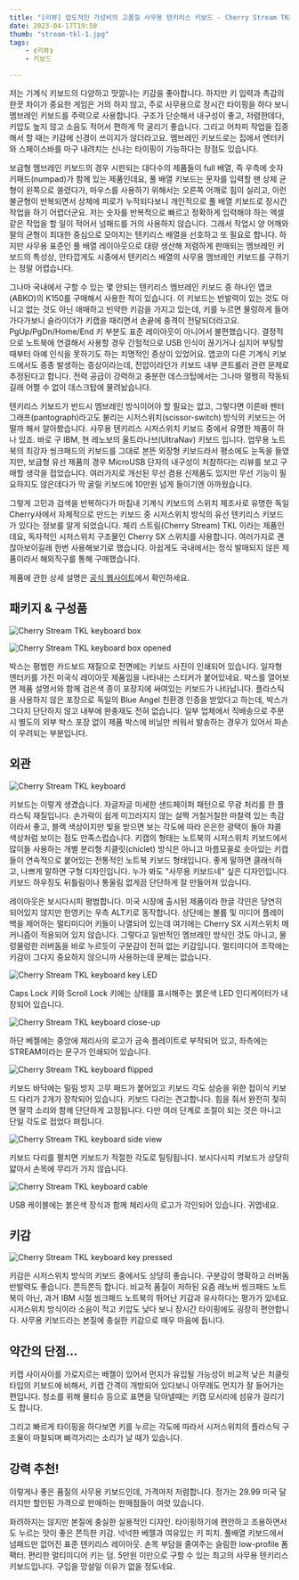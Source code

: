 ```yaml
---
title: "[리뷰] 압도적인 가성비의 고품질 사무용 텐키리스 키보드 - Cherry Stream TKL"
date: 2023-04-17T19:50
thumb: "stream-tkl-1.jpg"
tags: 
    - ❮리뷰❯
    - 키보드

---
```


저는 기계식 키보드의 다양하고 맛깔나는 키감을 좋아합니다. 하지만 키 입력과 촉감의 한끗 차이가 중요한 게임은 거의 하지 않고, 주로 사무용으로 장시간 타이핑을 하다 보니 멤브레인 키보드를 주력으로 사용합니다. 구조가 단순해서 내구성이 좋고, 저렴한데다, 키압도 높지 않고 소음도 적어서 편하게 막 굴리기 좋습니다. 그리고 어차피 작업을 집중해서 할 때는 키감에 신경이 쓰이지가 않더라고요. 멤브레인 키보드로는 집에서 엔터키와 스페이스바를 마구 내려치는 신나는 타이핑이 가능하다는 장점도 있습니다.

보급형 멤브레인 키보드의 경우 시판되는 대다수의 제품들이 full 배열, 즉 우측에 숫자 키패드(numpad)가 함께 있는 제품인데요, 풀 배열 키보드는 문자를 입력할 땐 상체 균형이 왼쪽으로 쏠렸다가, 마우스를 사용하기 위해서는 오른쪽 어깨로 힘이 실리고, 이런 불균형이 반복되면서 상체에 피로가 누적되다보니 개인적으로 풀 배열 키보드로 장시간 작업을 하기 어렵더군요. 저는 숫자를 반복적으로 빠르고 정확하게 입력해야 하는 엑셀같은 작업을 할 일이 적어서 넘패드를 거의 사용하지 않습니다. 그래서 작업시 양 어깨와 팔의 균형이 최대한 중심으로 모아지는 텐키리스 배열을 선호하고 또 필요로 합니다. 하지만 사무용 표준인 풀 배열 레이아웃으로 대량 생산해 저렴하게 판매되는 멤브레인 키보드의 특성상, 안타깝게도 시중에서 텐키리스 배열의 사무용 멤브레인 키보드를 구하기는 정말 어렵습니다.

그나마 국내에서 구할 수 있는 몇 안되는 텐키리스 멤브레인 키보드 중 하나인 앱코(ABKO)의 K150를 구매해서 사용한 적이 있습니다. 이 키보드는 반발력이 있는 것도 아니고 없는 것도 아닌 애매하고 빈약한 키감을 가지고 있는데, 키를 누르면 물렁하게 들어가다가보니 슬라이더가 키캡을 때리면서 손끝에 충격이 전달되더라고요. PgUp/PgDn/Home/End 키 부분도 표준 레이아웃이 아니어서 불편했습니다. 결정적으로 노트북에 연결해서 사용할 경우 간헐적으로 USB 인식이 끊기거나 심지어 부팅할 때부터 아예 인식을 못하기도 하는 치명적인 증상이 있었어요. 앱코의 다른 기계식 키보드에서도 종종 발생하는 증상이라는데, 전압이라던가 키보드 내부 콘트롤러 관련 문제로 추정된다고 합니다. 전력 공급이 강력하고 충분한 데스크탑에서는 그나마 멀쩡히 작동되길래 어쩔 수 없이 데스크탑에 물려놨습니다.

텐키리스 키보드가 반드시 멤브레인 방식이어야 할 필요는 없고, 그렇다면 이른바 펜터그래프(pantograph)라고도 불리는 시저스위치(scissor-switch) 방식의 키보드는 어떨까 해서 알아봤습니다. 사무용 텐키리스 시저스위치 키보드 중에서 유명한 제품이 하나 있죠. 바로 구 IBM, 현 레노보의 울트라나브(UltraNav) 키보드 입니다. 업무용 노트북의 최강자 씽크패드의 키보드를 그대로 본뜬 외장형 키보드라서 평소에도 눈독을 들였지만, 보급형 유선 제품의 경우 MicroUSB 단자의 내구성이 처참하다는 리뷰를 보고 구매할 생각을 접었습니다. 여러가지로 개선된 무선 겸용 신제품도 있지만 무선 기능이 필요하지도 않은데다가 막 굴릴 키보드에 10만원 넘게 들이기엔 아까웠습니다.

그렇게 고민과 검색을 반복하다가 마침내 기계식 키보드의 스위치 제조사로 유명한 독일 Cherry사에서 자체적으로 만드는 키보드 중 시저스위치 방식의 유선 텐키리스 키보드가 있다는 정보를 알게 되었습니다. 체리 스트림(Cherry Stream) TKL 이라는 제품인데요, 독자적인 시저스위치 구조물인 Cherry SX 스위치를 사용합니다. 여러가지로 괜찮아보이길래 한번 사용해보기로 했습니다. 아쉽게도 국내에서는 정식 발매되지 않은 제품이라서 해외직구를 통해 구매했습니다.

제품에 관한 상세 설명은 [공식 웹사이트](https://www.cherry-world.com/stream-keyboard-tkl)에서 확인하세요.


## 패키지 & 구성품

![Cherry Stream TKL keyboard box](../assets/img/stream-tkl-box-1.jpg)

![Cherry Stream TKL keyboard box opened](../assets/img/stream-tkl-box-2.jpg)

박스는 평범한 카드보드 재질으로 전면에는 키보드 사진이 인쇄되어 있습니다. 일자형 엔터키를 가진 미국식 레이아웃 제품임을 나타내는 스티커가 붙어있네요. 박스를 열어보면 제품 설명서와 함께 검은색 종이 포장지에 싸여있는 키보드가 나타납니다. 플라스틱을 사용하지 않은 포장으로 독일의 Blue Angel 친환경 인증을 받았다고 하는데, 박스가 그다지 단단하지 않고 내부에 완충재도 전혀 없습니다. 일부 업체에서 직배송으로 주문시 별도의 외부 박스 포장 없이 제품 박스에 비닐만 씌워서 발송하는 경우가 있어서 파손이 우려되는 부분입니다. 


## 외관

![Cherry Stream TKL keyboard](../assets/img/stream-tkl-1.jpg)

키보드는 이렇게 생겼습니다. 자글자글 미세한 샌드페이퍼 패턴으로 무광 처리를 한 플라스틱 재질입니다. 손가락이 쉽게 미끄러지지 않는 살짝 거칠거칠한 마찰력 있는 촉감이라서 좋고, 블랙 색상이지만 빛을 받으면 보는 각도에 따라 은은한 광택이 돌아 챠콜 색상처럼 보이는 점도 만족스럽습니다. 키캡의 형태는 노트북의 시저스위치 키보드에서 많이들 사용하는 개별 분리형 치클릿(chiclet) 방식은 아니고 마름모꼴로 솟아있는 키캡들이 연속적으로 붙어있는 전통적인 노트북 키보드 형태입니다. 좋게 말하면 클래식하고, 나쁘게 말하면 구형 디자인입니다. 누가 봐도 "사무용 키보드네" 싶은 디자인입니다. 키보드 하우징도 뒤틀림이나 통울림 없게끔 단단하게 잘 만들어져 있습니다. 

레이아웃은 보시다시피 평범합니다. 미국 시장에 출시된 제품이라 한글 각인은 당연히 되어있지 않지만 한영키는 우측 ALT키로 동작합니다. 상단에는 볼륨 및 미디어 플레이백을 제어하는 멀티미디어 키들이 나열되어 있는데 여기에는 Cherry SX 시저스위치 메커니즘이 적용되어 있지 않습니다. 그렇다고 일반적인 멤브레인 방식인 것도 아니고, 물렁물렁한 러버돔을 바로 누르듯이 구분감이 전혀 없는 키감입니다. 멀티미디어 조작에는 키감이 그다지 중요하지 않으니까 사용하는데 문제는 없습니다.

![Cherry Stream TKL keyboard key LED](../assets/img/stream-tkl-led.jpg)

Caps Lock 키와 Scroll Lock 키에는 상태를 표시해주는 붉은색 LED 인디케이터가 내장되어 있습니다.

![Cherry Stream TKL keyboard close-up](../assets/img/stream-tkl-2.jpg)

하단 베젤에는 중앙에 체리사의 로고가 금속 플레이트로 부착되어 있고, 좌측에는 STREAM이라는 문구가 인쇄되어 있습니다. 

![Cherry Stream TKL keyboard flipped](../assets/img/stream-tkl-4.jpg)

키보드 바닥에는 밀림 방지 고무 패드가 붙어있고 키보드 각도 상승을 위한 접이식 키보드 다리가 2개가 장착되어 있습니다. 키보드 다리는 견고합니다. 힘을 줘서 완전히 젖히면 딸깍 소리와 함께 단단하게 고정됩니다. 다만 여러 단계로 조절이 되는 것은 아니고 단일 각도로 접었다 펴집니다.

![Cherry Stream TKL keyboard side view](../assets/img/stream-tkl-5.jpg)

키보드 다리를 펼치면 키보드가 적절한 각도로 틸팅됩니다. 보시다시피 키보드가 상당히 얇아서 손목에 무리가 가지 않습니다.

![Cherry Stream TKL keyboard cable](../assets/img/stream-tkl-cable.jpg)

USB 케이블에는 붉은색 장식과 함께 체리사의 로고가 각인되어 있습니다. 귀엽네요.


## 키감

![Cherry Stream TKL keyboard key pressed](../assets/img/stream-tkl-3.jpg)

키감은 시저스위치 방식의 키보드 중에서도 상당히 좋습니다. 구분감이 명확하고 러버돔 반발력도 좋습니다. 쫀득쫀득 합니다. 비교적 품질이 저하된 요즘 레노버 씽크패드 노트북이 아닌, 과거 IBM 시절 씽크패드 노트북의 뛰어난 키감과 유사하다는 평가가 있네요. 시저스위치 방식이라 소음이 적고 키압도 낮다 보니 장시간 타이핑에도 굉장히 편안합니다. 사무용 키보드라는 본질에 충실한 키감으로 매우 마음에 듭니다.


## 약간의 단점...

키캡 사이사이를 가로지르는 베젤이 있어서 먼지가 유입될 가능성이 비교적 낮은 치클릿 타입의 키보드에 비해서, 키캡 간격이 개방되어 있다보니 아무래도 먼지가 잘 들어가는 편입니다. 청소를 위해 물티슈 등으로 표면을 닦아낼때는 키캡 모서리에 섬유가 걸리기도 합니다. 

그리고 빠르게 타이핑을 하다보면 키를 누르는 각도에 따라서 시저스위치의 플라스틱 구조물이 마찰되며 삐걱거리는 소리가 날 때가 있습니다. 


## 강력 추천!

이렇게나 좋은 품질의 사무용 키보드인데, 가격마저 저렴합니다. 정가는 29.99 미국 달러지만 할인된 가격으로 판매하는 판매점들이 여럿 있습니다.

화려하지는 않지만 본질에 충실한 실용적인 디자인. 타이핑하기에 편안하고 조용하면서도 누르는 맛이 좋은 쫀득한 키감. 넉넉한 베젤과 여유있는 키 피치. 풀배열 키보드에서 넘패드만 없어진 표준 텐키리스 레이아웃. 손목 부담을 줄여주는 슬림한 low-profile 폼팩터. 편리한 멀티미디어 키는 덤. 5만원 미만으로 구할 수 있는 최고의 사무용 텐키리스 키보드입니다. 구입을 망설일 이유가 없을 정도네요.